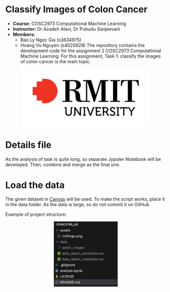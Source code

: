 # Classify Images of Colon Cancer



* **Course:** COSC2973 Computational Machine Learning
* **Instructor:** Dr Azadeh Alavi, Dr Pubudu Sanjeevani
* **Members:**
   - Bao Ly Ngoc Gia (s3634975)
   - Hoang Vu Nguyen (s4020628)
The repository contains the development code for the assignment 2 COSC2973 Computational Machine Learning. For this assignment, Task 1: classify the images of colon cancer is the main topic. 

 <p align="center">
    <img src="assets/rmitlogo.png" alt="logo rmit" width="400">
 </p>

 # Details file
 As the analysis of task is quite long, so separate Jyputer Notebook will be developed. Then, combine and merge as the final one.

# Load the data
The given dataset in [Canvas](https://rmit.instructure.com/courses/140920/assignments/1063663) will be used. To make the script works, place it in the data folder. As the data is large, so do not commit it
on GitHub

Example of project structure:
 <p align="center">
    <img src="assets/project_structure.png" alt="project structure" width="200">
 </p>